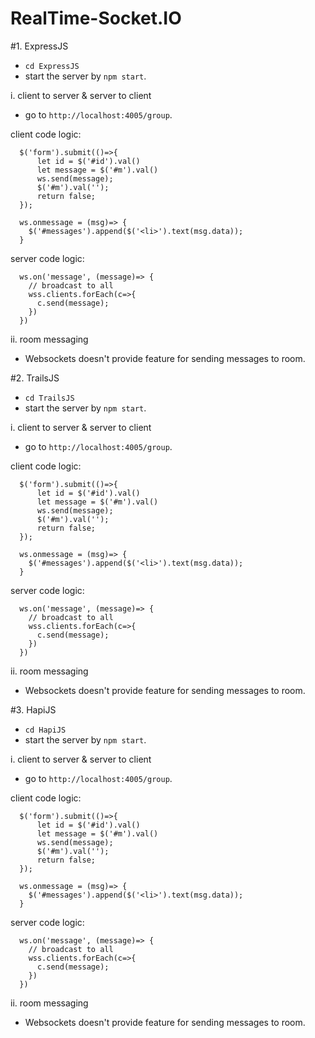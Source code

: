 # RealTime-Socket.IO

#1. ExpressJS
  - `cd ExpressJS`
  - start the server by `npm start`.

  i. client to server & server to client
   - go to `http://localhost:4005/group`.

  client code logic:

      $('form').submit(()=>{
          let id = $('#id').val()
          let message = $('#m').val()
          ws.send(message);
          $('#m').val('');
          return false;
      });

      ws.onmessage = (msg)=> {
        $('#messages').append($('<li>').text(msg.data));
      }

  server code logic:

      ws.on('message', (message)=> {
        // broadcast to all
        wss.clients.forEach(c=>{
          c.send(message);
        })
      })

  ii. room messaging
   - Websockets doesn't provide feature for sending messages to room.


#2. TrailsJS
  - `cd TrailsJS`
  - start the server by `npm start`.

  i. client to server & server to client
   - go to `http://localhost:4005/group`.

  client code logic:

      $('form').submit(()=>{
          let id = $('#id').val()
          let message = $('#m').val()
          ws.send(message);
          $('#m').val('');
          return false;
      });

      ws.onmessage = (msg)=> {
        $('#messages').append($('<li>').text(msg.data));
      }

  server code logic:

      ws.on('message', (message)=> {
        // broadcast to all
        wss.clients.forEach(c=>{
          c.send(message);
        })
      })

  ii. room messaging
   - Websockets doesn't provide feature for sending messages to room.

#3. HapiJS
  - `cd HapiJS`
  - start the server by `npm start`.

  i. client to server & server to client
   - go to `http://localhost:4005/group`.

  client code logic:

      $('form').submit(()=>{
          let id = $('#id').val()
          let message = $('#m').val()
          ws.send(message);
          $('#m').val('');
          return false;
      });

      ws.onmessage = (msg)=> {
        $('#messages').append($('<li>').text(msg.data));
      }

  server code logic:

      ws.on('message', (message)=> {
        // broadcast to all
        wss.clients.forEach(c=>{
          c.send(message);
        })
      })

  ii. room messaging
   - Websockets doesn't provide feature for sending messages to room.